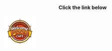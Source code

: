 <h3 style="text-align:center;">Click the link below</h3>
<a href="https://drive.google.com/file/d/1D0swmrbW2vEMFfoKP_xhP1b19IdixZ8j/view?usp=sharing" target="__blank" style="text-align:center;"><img src="./common/welcome.png" style="width:20%; height:auto; text-align:center;"/></a>
